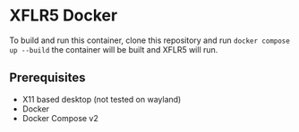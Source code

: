 # XFLR5 Docker

To build and run this container, clone this repository and run `docker compose up --build` the container will be built and XFLR5 will run.

## Prerequisites
- X11 based desktop (not tested on wayland)
- Docker
- Docker Compose v2
